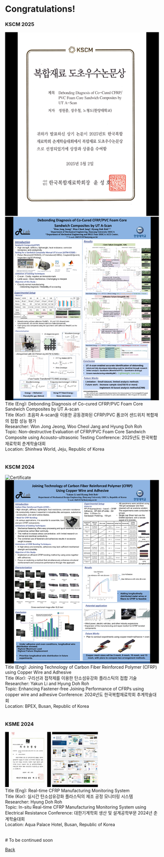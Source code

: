 

# Congratulations!


### **KSCM 2025**
<img src="assets/css/그림5.png" alt="Certificate"  >
<img src="assets/css/그림6.png" alt="Content"  > <br>
Title (Eng): Debonding Diagnosis of Co-cured CFRP/PVC Foam Core Sandwich Composites by UT A-scan <br>
Title (Kor): 초음파 A-scan을 이용한 공동경화된 CFRP/PVC 폼코어 샌드위치 복합재의 접합 성능 평가 <br>
Researcher: Won Jong Jeong, Woo Cheol Jang and Hyung Doh Roh <br>
Topic: Non-destructive Evaluation of CFRP/PVC Foam Core Sandwich Composite using Acousto-ultrasonic Testing
Conference: 2025년도 한국복합재료학회 춘계학술대회 <br>
Location: Shinhwa World, Jeju, Republic of Korea <br>
<br>


### **KSCM 2024**
<img src="assets/css/그림1.png" alt="Certificate"  >
<img src="assets/css/그림2.png" alt="Content"  > <br>
Title (Eng): Joining Technology of Carbon Fiber Reinforced Polymer (CFRP) using Copper Wire and Adhesive <br>
Title (Kor): 구리선과 접착제를 이용한 탄소섬유강화 플라스틱의 접합 기술 <br>
Researcher: Yakun Li and Hyung Doh Roh <br>
Topic: Enhancing Fastener-free Joining Performance of CFRPs using copper wire and adhesive
Conference: 2024년도 한국복합재료학회 추계학술대회 <br>
Location: BPEX, Busan, Republic of Korea <br>
<br>


### **KSME 2024**
<img src="assets/css/그림7.png" alt="Certificate" width="150" height="180" >
<img src="assets/css/그림8.png" alt="Content" width="150" height="180" > <br>
Title (Eng): Real-time CFRP Manufacturing Monitoring System <br>
Title (Kor): 실시간 탄소섬유강화 플라스틱의 제조 공정 모니터링 시스템 <br>
Researcher: Hyung Doh Roh <br>
Topic: In-situ Real-time CFRP Manufacturing Monitoring System using Electrical Resistance
Conference: 대한기계학회 생산 및 설계공학부문 2024년 춘계학술대회 <br>
Location: Aqua Palace Hotel, Busan, Republic of Korea <br>
<br>


<br>
# To be continued soon 

<br>

[Back](./)
<br>
<br>
